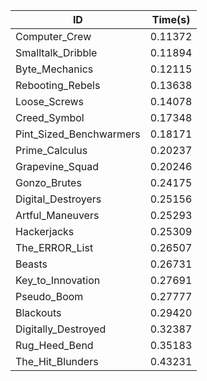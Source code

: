 |ID|Time(s)|
|-|-|
|Computer_Crew|0.11372|
|Smalltalk_Dribble|0.11894|
|Byte_Mechanics|0.12115|
|Rebooting_Rebels|0.13638|
|Loose_Screws|0.14078|
|Creed_Symbol|0.17348|
|Pint_Sized_Benchwarmers|0.18171|
|Prime_Calculus|0.20237|
|Grapevine_Squad|0.20246|
|Gonzo_Brutes|0.24175|
|Digital_Destroyers|0.25156|
|Artful_Maneuvers|0.25293|
|Hackerjacks|0.25309|
|The_ERROR_List|0.26507|
|Beasts|0.26731|
|Key_to_Innovation|0.27691|
|Pseudo_Boom|0.27777|
|Blackouts|0.29420|
|Digitally_Destroyed|0.32387|
|Rug_Heed_Bend|0.35183|
|The_Hit_Blunders|0.43231|
